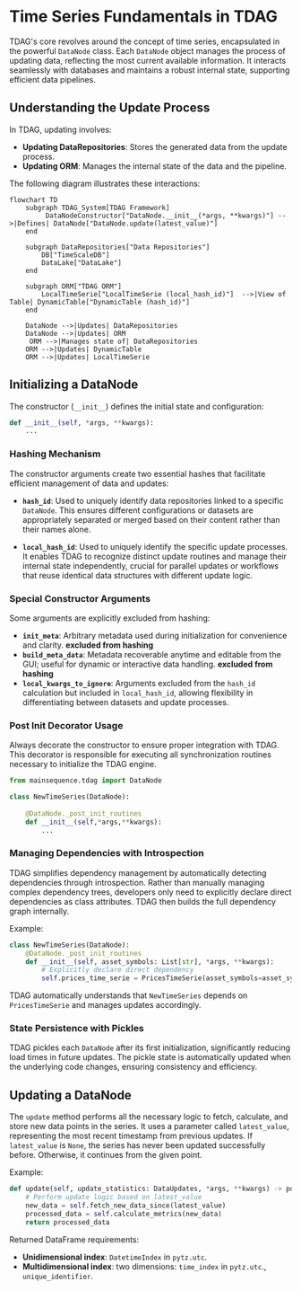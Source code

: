 # Time Series Fundamentals in TDAG

TDAG's core revolves around the concept of time series, encapsulated in the powerful `DataNode` class. Each `DataNode` object manages the process of updating data, reflecting the most current available information. It interacts seamlessly with databases and maintains a robust internal state, supporting efficient data pipelines.

## Understanding the Update Process

In TDAG, updating involves:

- **Updating DataRepositories**: Stores the generated data from the update process.
- **Updating ORM**: Manages the internal state of the data and the pipeline.

The following diagram illustrates these interactions:

```mermaid
flowchart TD
    subgraph TDAG_System[TDAG Framework]
         DataNodeConstructor["DataNode.__init__(*args, **kwargs)"] -->|Defines| DataNode["DataNode.update(latest_value)"]
    end

    subgraph DataRepositories["Data Repositories"]
        DB["TimeScaleDB"]
        DataLake["DataLake"]
    end

    subgraph ORM["TDAG ORM"]
        LocalTimeSerie["LocalTimeSerie (local_hash_id)"]  -->|View of Table| DynamicTable["DynamicTable (hash_id)"]
    end

    DataNode -->|Updates| DataRepositories
    DataNode -->|Updates| ORM
     ORM -->|Manages state of| DataRepositories
    ORM -->|Updates| DynamicTable
    ORM -->|Updates| LocalTimeSerie
```

## Initializing a DataNode

The constructor (`__init__`) defines the initial state and configuration:

```python
def __init__(self, *args, **kwargs):
    ...
```

### Hashing Mechanism

The constructor arguments create two essential hashes that facilitate efficient management of data and updates:

- **`hash_id`**: Used to uniquely identify data repositories linked to a specific `DataNode`. This ensures different configurations or datasets are appropriately separated or merged based on their content rather than their names alone.

- **`local_hash_id`**: Used to uniquely identify the specific update processes. It enables TDAG to recognize distinct update routines and manage their internal state independently, crucial for parallel updates or workflows that reuse identical data structures with different update logic.

### Special Constructor Arguments

Some arguments are explicitly excluded from hashing:

- **`init_meta`**: Arbitrary metadata used during initialization for convenience and clarity. **excluded from hashing**
- **`build_meta_data`**: Metadata recoverable anytime and editable from the GUI; useful for dynamic or interactive data handling. **excluded from hashing**
- **`local_kwargs_to_ignore`**: Arguments excluded from the `hash_id` calculation but included in `local_hash_id`, allowing flexibility in differentiating between datasets and update processes.

### Post Init Decorator Usage

Always decorate the constructor to ensure proper integration with TDAG. 
This decorator is responsible for executing all synchronization routines necessary to initialize the TDAG engine.


```python
from mainsequence.tdag import DataNode

class NewTimeSeries(DataNode):
    
    @DataNode._post_init_routines
    def __init__(self,*args,**kwargs):
        ...
```

### Managing Dependencies with Introspection

TDAG simplifies dependency management by automatically detecting dependencies through introspection. Rather than manually managing complex dependency trees, developers only need to explicitly declare direct dependencies as class attributes. TDAG then builds the full dependency graph internally.

Example:

```python
class NewTimeSeries(DataNode):
    @DataNode._post_init_routines
    def __init__(self, asset_symbols: List[str], *args, **kwargs):
        # Explicitly declare direct dependency
        self.prices_time_serie = PricesTimeSerie(asset_symbols=asset_symbols)
```

TDAG automatically understands that `NewTimeSeries` depends on `PricesTimeSerie` and manages updates accordingly.

### State Persistence with Pickles

TDAG pickles each `DataNode` after its first initialization, significantly reducing load times in future updates. The pickle state is automatically updated when the underlying code changes, ensuring consistency and efficiency.

## Updating a DataNode

The `update` method performs all the necessary logic to fetch, calculate, and store new data points in the series. It uses a parameter called `latest_value`, representing the most recent timestamp from previous updates. If `latest_value` is `None`, the series has never been updated successfully before. Otherwise, it continues from the given point.

Example:

```python
def update(self, update_statistics: DataUpdates, *args, **kwargs) -> pd.DataFrame:
    # Perform update logic based on latest_value
    new_data = self.fetch_new_data_since(latest_value)
    processed_data = self.calculate_metrics(new_data)
    return processed_data
```

Returned DataFrame requirements:

- **Unidimensional index**: `DatetimeIndex` in `pytz.utc`.
- **Multidimensional index**: two dimensions: `time_index` in `pytz.utc`., `unique_identifier`.

